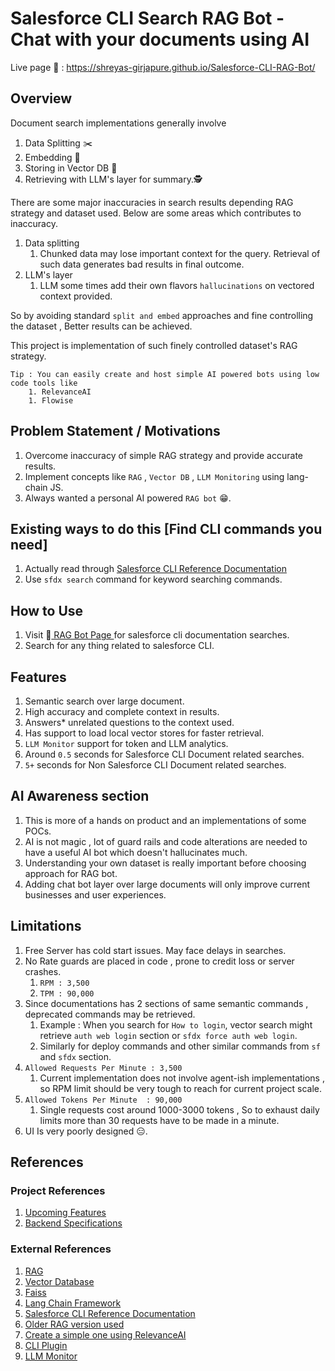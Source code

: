 # Salesforce CLI Search RAG Bot - Chat with your documents using AI

Live page 🚀 : https://shreyas-girjapure.github.io/Salesforce-CLI-RAG-Bot/

## Overview 
Document search implementations generally involve
1. Data Splitting ✂️
1. Embedding 🧵
1. Storing in Vector DB 💾
1. Retrieving with LLM's layer for summary.🕵️

There are some major inaccuracies in search results depending RAG strategy and dataset used. Below are some areas which contributes to inaccuracy.
1. Data splitting
    1. Chunked data may lose important context for the query. Retrieval of such data generates bad results in final outcome.
1. LLM's layer
    1. LLM some times add their own flavors `hallucinations` on vectored context provided.

So by avoiding standard `split and embed` approaches and fine controlling the dataset , Better results can be achieved.

This project is implementation of such finely controlled dataset's RAG strategy.

    Tip : You can easily create and host simple AI powered bots using low code tools like 
        1. RelevanceAI
        1. Flowise

## Problem Statement / Motivations
1. Overcome inaccuracy of simple RAG strategy and provide accurate results.  
1. Implement concepts like `RAG` , `Vector DB` , `LLM Monitoring` using lang-chain JS.
1. Always wanted a personal AI powered `RAG bot` 😁.

## Existing ways to do this [Find CLI commands you need]
1. Actually read through [Salesforce CLI Reference Documentation](https://resources.docs.salesforce.com/246/latest/en-us/sfdc/pdf/sfdx_CLI_reference.pdf)
1. Use `sfdx search` command for keyword searching commands.

## How to Use

1. Visit 🚀[ RAG Bot Page ](https://shreyas-girjapure.github.io/Salesforce-CLI-RAG-Bot/) for salesforce cli documentation searches.
1. Search for any thing related to salesforce CLI.

## Features
1. Semantic search over large document.
1. High accuracy and complete context in results.  
1. Answers* unrelated questions to the context used.
1. Has support to load local vector stores for faster retrieval.
1. `LLM Monitor` support for token and LLM analytics.
1. Around `0.5` seconds for Salesforce CLI Document related searches.
1. `5+` seconds for Non Salesforce CLI Document related searches.

## AI Awareness section
1. This is more of a hands on product and an implementations of some POCs.
1. AI is not magic , lot of guard rails and code alterations are needed to have a useful AI bot which doesn't hallucinates much.
1. Understanding your own dataset is really important before choosing approach for RAG bot. 
1. Adding chat bot layer over large documents will only improve current businesses and user experiences.

## Limitations
1. Free Server has cold start issues. May face delays in searches.
1. No Rate guards are placed in code , prone to credit loss or server crashes.
    1. `RPM : 3,500`        
    1. `TPM : 90,000` 
1. Since documentations has 2 sections of same semantic commands , deprecated commands may be retrieved.
    1. Example : When you search for `How to login`, vector search might retrieve 
    `auth web login` section or  `sfdx force auth web login`.
    1. Similarly for deploy commands and other similar commands from `sf` and `sfdx` section.
1. `Allowed Requests Per Minute : 3,500`
    1. Current implementation does not involve agent-ish implementations , so RPM limit should be very tough to reach for current project scale.       
1. `Allowed Tokens Per Minute  : 90,000`
    1. Single requests cost around 1000-3000 tokens , So to exhaust daily limits
    more than 30 requests have to be made in a minute.
1. UI Is very poorly designed 😑.


## References

### Project References
1. [Upcoming Features](documentation/Features.md)
1. [Backend Specifications](documentation/Backend.md)

### External References
1. [RAG](https://www.hopsworks.ai/dictionary/retrieval-augmented-generation-llm#:~:text=Retrieval%2Daugmented%20generation%20(RAG),%2C%20and%20recent%2Frelevant%20dataset.)
1. [Vector Database](https://www.pinecone.io/learn/vector-database/)
1. [Faiss](https://engineering.fb.com/2017/03/29/data-infrastructure/faiss-a-library-for-efficient-similarity-search/)
1. [Lang Chain Framework](https://js.langchain.com/docs/get_started)
1. [Salesforce CLI Reference Documentation](https://resources.docs.salesforce.com/246/latest/en-us/sfdc/pdf/sfdx_CLI_reference.pdf)
1. [Older RAG version used](https://app.relevanceai.com/form/d7b62b/ae1d1b0e-7ea9-4744-8af2-c2f45b2c417e)
1. [Create a simple one using RelevanceAI](https://app.relevanceai.com/)
1. [CLI Plugin](https://developer.salesforce.com/docs/atlas.en-us.sfdx_cli_plugins.meta/sfdx_cli_plugins/cli_plugins_architecture_sf_cli.htm)
1. [LLM Monitor](https://app.llmonitor.com/)
